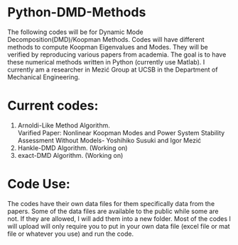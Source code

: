 # Python-DMD-Methods
The following codes will be for Dynamic Mode Decomposition(DMD)/Koopman Methods. Codes will have different methods to compute Koopman Eigenvalues and Modes. They will be verified by reproducing various papers from academia. The goal is to have these numerical methods written in Python (currently use Matlab). I currently am a researcher in Mezić Group at UCSB in the Department of Mechanical Engineering. 


# Current codes:
1) Arnoldi-Like Method Algorithm.  
  Varified Paper: Nonlinear Koopman Modes and Power System Stability Assessment Without Models- Yoshihiko Susuki and Igor Mezić
2) Hankle-DMD Algorithm. (Working on)
3) exact-DMD Algorithm. (Working on)

# Code Use:
The codes have their own data files for them specifically data from the papers. Some of the data files are available to the public while some are not. If they are allowed, I will add them into a new folder. Most of the codes I will upload will only require you to put in your own data file (excel file or mat file or whatever you use) and run the code. 

